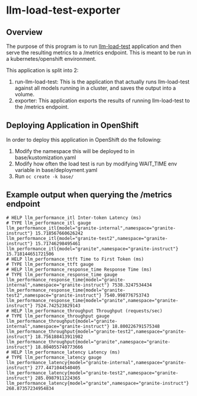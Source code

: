 # llm-load-test-exporter

## Overview

The purpose of this program is to run [llm-load-test](https://github.com/openshift-psap/llm-load-test) application and then serve the resulting metrics to a /metrics endpoint. This is meant to be run in a kubernetes/openshift environment.

This application is split into 2:
1. run-llm-load-test: This is the application that actually runs llm-load-test against all models running in a cluster, and saves the output into a volume.
2. exporter: This application exports the results of running llm-load-test to the /metrics endpoint. 

## Deploying Application in OpenShift

In order to deploy this application in OpenShift do the following:

1. Modify the namespace this will be deployed to in base/kustomization.yaml
2. Modify how often the load test is run by modifying WAIT_TIME env variable in base/deployment.yaml
3. Run `oc create -k base/`

## Example output when querying the /metrics endpoint

```
# HELP llm_performance_itl Inter-token Latency (ms)
# TYPE llm_performance_itl gauge
llm_performance_itl{model="granite-internal",namespace="granite-instruct"} 15.718567660626242
llm_performance_itl{model="granite-test2",namespace="granite-instruct"} 15.71746298495461
llm_performance_itl{model="granite",namespace="granite-instruct"} 15.718144651721506
# HELP llm_performance_ttft Time to First Token (ms)
# TYPE llm_performance_ttft gauge
# HELP llm_performance_response_time Response Time (ms)
# TYPE llm_performance_response_time gauge
llm_performance_response_time{model="granite-internal",namespace="granite-instruct"} 7538.3247534434
llm_performance_response_time{model="granite-test2",namespace="granite-instruct"} 7540.998776753743
llm_performance_response_time{model="granite",namespace="granite-instruct"} 7524.742523829143
# HELP llm_performance_throughput Throughput (requests/sec)
# TYPE llm_performance_throughput gauge
llm_performance_throughput{model="granite-internal",namespace="granite-instruct"} 18.800226791575348
llm_performance_throughput{model="granite-test2",namespace="granite-instruct"} 18.756188413911982
llm_performance_throughput{model="granite",namespace="granite-instruct"} 18.804055740773666
# HELP llm_performance_latency Latency (ms)
# TYPE llm_performance_latency gauge
llm_performance_latency{model="granite-internal",namespace="granite-instruct"} 277.4471044540405
llm_performance_latency{model="granite-test2",namespace="granite-instruct"} 285.0987911224365
llm_performance_latency{model="granite",namespace="granite-instruct"} 268.87357234954834
```
